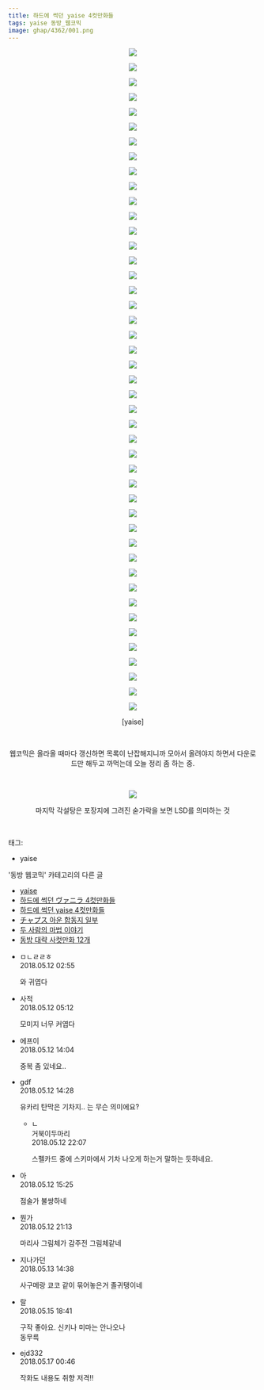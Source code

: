 ```yaml
---
title: 하드에 썩던 yaise 4컷만화들
tags: yaise 동방_웹코믹
image: ghap/4362/001.png
---
```

<div class="article">
<p style="text-align: center; clear: none; float: none;"><img src="{{ site.nasurl }}/ghap/4362/001.png"/></p>
<p style="text-align: center; clear: none; float: none;"><img src="{{ site.nasurl }}/ghap/4362/002.png"/></p>
<p style="text-align: center; clear: none; float: none;"><img src="{{ site.nasurl }}/ghap/4362/003.png"/></p>
<p style="text-align: center; clear: none; float: none;"><img src="{{ site.nasurl }}/ghap/4362/004.png"/></p>
<p style="text-align: center; clear: none; float: none;"><img src="{{ site.nasurl }}/ghap/4362/005.png"/></p>
<p style="text-align: center; clear: none; float: none;"><img src="{{ site.nasurl }}/ghap/4362/006.png"/></p>
<p style="text-align: center; clear: none; float: none;"><img src="{{ site.nasurl }}/ghap/4362/007.jpg"/></p>
<p style="text-align: center; clear: none; float: none;"><img src="{{ site.nasurl }}/ghap/4362/008.jpg"/></p>
<p style="text-align: center; clear: none; float: none;"><img src="{{ site.nasurl }}/ghap/4362/009.png"/></p>
<p style="text-align: center; clear: none; float: none;"><img src="{{ site.nasurl }}/ghap/4362/010.png"/></p>
<p style="text-align: center; clear: none; float: none;"><img src="{{ site.nasurl }}/ghap/4362/011.png"/></p>
<p style="text-align: center; clear: none; float: none;"><img src="{{ site.nasurl }}/ghap/4362/012.png"/></p>
<p style="text-align: center; clear: none; float: none;"><img src="{{ site.nasurl }}/ghap/4362/013.png"/></p>
<p style="text-align: center; clear: none; float: none;"><img src="{{ site.nasurl }}/ghap/4362/014.png"/></p>
<p style="text-align: center; clear: none; float: none;"><img src="{{ site.nasurl }}/ghap/4362/015.png"/></p>
<p style="text-align: center; clear: none; float: none;"><img src="{{ site.nasurl }}/ghap/4362/016.png"/></p>
<p style="text-align: center; clear: none; float: none;"><img src="{{ site.nasurl }}/ghap/4362/017.png"/></p>
<p style="text-align: center; clear: none; float: none;"><img src="{{ site.nasurl }}/ghap/4362/018.png"/></p>
<p style="text-align: center; clear: none; float: none;"><img src="{{ site.nasurl }}/ghap/4362/019.png"/></p>
<p style="text-align: center; clear: none; float: none;"><img src="{{ site.nasurl }}/ghap/4362/020.png"/></p>
<p style="text-align: center; clear: none; float: none;"><img src="{{ site.nasurl }}/ghap/4362/021.png"/></p>
<p style="text-align: center; clear: none; float: none;"><img src="{{ site.nasurl }}/ghap/4362/022.png"/></p>
<p style="text-align: center; clear: none; float: none;"><img src="{{ site.nasurl }}/ghap/4362/023.png"/></p>
<p style="text-align: center; clear: none; float: none;"><img src="{{ site.nasurl }}/ghap/4362/024.png"/></p>
<p style="text-align: center; clear: none; float: none;"><img src="{{ site.nasurl }}/ghap/4362/025.png"/></p>
<p style="text-align: center; clear: none; float: none;"><img src="{{ site.nasurl }}/ghap/4362/026.png"/></p>
<p style="text-align: center; clear: none; float: none;"><img src="{{ site.nasurl }}/ghap/4362/027.png"/></p>
<p style="text-align: center; clear: none; float: none;"><img src="{{ site.nasurl }}/ghap/4362/028.png"/></p>
<p style="text-align: center; clear: none; float: none;"><img src="{{ site.nasurl }}/ghap/4362/029.png"/></p>
<p style="text-align: center; clear: none; float: none;"><img src="{{ site.nasurl }}/ghap/4362/030.png"/></p>
<p style="text-align: center; clear: none; float: none;"><img src="{{ site.nasurl }}/ghap/4362/031.png"/></p>
<p style="text-align: center; clear: none; float: none;"><img src="{{ site.nasurl }}/ghap/4362/032.png"/></p>
<p style="text-align: center; clear: none; float: none;"><img src="{{ site.nasurl }}/ghap/4362/033.png"/></p>
<p style="text-align: center; clear: none; float: none;"><img src="{{ site.nasurl }}/ghap/4362/034.png"/></p>
<p style="text-align: center; clear: none; float: none;"><img src="{{ site.nasurl }}/ghap/4362/035.png"/></p>
<p style="text-align: center; clear: none; float: none;"><img src="{{ site.nasurl }}/ghap/4362/036.png"/></p>
<p style="text-align: center; clear: none; float: none;"><img src="{{ site.nasurl }}/ghap/4362/037.png"/></p>
<p style="text-align: center; clear: none; float: none;"><img src="{{ site.nasurl }}/ghap/4362/038.png"/></p>
<p style="text-align: center; clear: none; float: none;"><img src="{{ site.nasurl }}/ghap/4362/039.png"/></p>
<p style="text-align: center; clear: none; float: none;"><img src="{{ site.nasurl }}/ghap/4362/040.png"/></p>
<p style="text-align: center; clear: none; float: none;"><img src="{{ site.nasurl }}/ghap/4362/041.png"/></p>
<p style="text-align: center; clear: none; float: none;"><img src="{{ site.nasurl }}/ghap/4362/042.jpg"/></p>
<p style="text-align: center; clear: none; float: none;"><img src="{{ site.nasurl }}/ghap/4362/043.jpg"/></p>
<p style="text-align: center; clear: none; float: none;"><img src="{{ site.nasurl }}/ghap/4362/044.jpg"/></p>
<p style="text-align: center; clear: none; float: none;"><img src="{{ site.nasurl }}/ghap/4362/045.jpg"/></p>
<p style="text-align: center; clear: none; float: none;">[yaise]</p>
<p style="text-align: center; clear: none; float: none;"><br/></p>
<p style="text-align: center; clear: none; float: none;">웹코믹은 올라올 때마다 갱신하면 목록이 난잡해지니까 모아서 올려야지 하면서 다운로드만 해두고 까먹는데 오늘 정리 좀 하는 중.</p>
<p style="text-align: center; clear: none; float: none;"><br/></p>
<p style="text-align: center; clear: none; float: none;"><img src="{{ site.nasurl }}/ghap/4362/046.jpg"/></p>
<p style="text-align: center; clear: none; float: none;">마지막 각설탕은 포장지에 그려진 숟가락을 보면 LSD를 의미하는 것</p>
<p><br/></p>
</div><div class="tagTrail">
<p>태그: </p>
<ul>
<li>yaise</li>
</ul>
</div><div class="another">
<p>'동방 웹코믹' 카테고리의 다른 글</p>
<ul>
<li><a href="/2018-05-13-ghap_4372">yaise</a></li>
<li><a href="/2018-05-12-ghap_4363">하드에 썩던 ヴァニラ 4컷만화들</a></li>
<li><a href="/2018-05-12-ghap_4362">하드에 썩던 yaise 4컷만화들</a></li>
<li><a href="/2018-05-11-ghap_4360">チャプス 아운 합동지 일부</a></li>
<li><a href="/2018-05-11-ghap_4358">두 사람의 마법 이야기</a></li>
<li><a href="/2018-05-11-ghap_4357">동방 대략 사컷만화 12개</a></li>
</ul>
</div><div class="cb_module cb_fluid">
<div class="cb_wrt cb_profile">
<div class="comment">
<ul>
<li class="cb_thumb_off" id="comment15254430">
<div class="cb_comment_area">
<div class="cb_info_area">
<div class="cb_section">
<span class="cb_nick_name">ㅁㄴㄹㄹㅎ</span>
</div>
<div class="cb_section">
<span class="cb_date">2018.05.12 02:55 </span>
</div>
</div>
<div class="cb_dsc_comment">
<p class="cb_dsc">
											와 귀엽다
										</p>
</div>
</div></li>
<li class="cb_thumb_off" id="comment15254447">
<div class="cb_comment_area">
<div class="cb_info_area">
<div class="cb_section">
<span class="cb_nick_name">사적</span>
</div>
<div class="cb_section">
<span class="cb_date">2018.05.12 05:12 </span>
</div>
</div>
<div class="cb_dsc_comment">
<p class="cb_dsc">
											모미지 너무 커엽다
										</p>
</div>
</div></li>
<li class="cb_thumb_off" id="comment15254620">
<div class="cb_comment_area">
<div class="cb_info_area">
<div class="cb_section">
<span class="cb_nick_name">에프이</span>
</div>
<div class="cb_section">
<span class="cb_date">2018.05.12 14:04 </span>
</div>
</div>
<div class="cb_dsc_comment">
<p class="cb_dsc">
											중복 좀 있네요..
										</p>
</div>
</div></li>
<li class="cb_thumb_off" id="comment15254631">
<div class="cb_comment_area">
<div class="cb_info_area">
<div class="cb_section">
<span class="cb_nick_name">gdf</span>
</div>
<div class="cb_section">
<span class="cb_date">2018.05.12 14:28 </span>
</div>
</div>
<div class="cb_dsc_comment">
<p class="cb_dsc">
											유카리 탄막은 기차지.. 는 무슨 의미에요?
										</p>
</div>
<ul>
<li class="cb_thumb_off" id="comment15254809">
<span class="cb_bu_subnode">ㄴ</span>
<div class="cb_comment_area">
<div class="cb_info_area">
<div class="cb_section">
<span class="cb_nick_name">거북이두마리</span>
</div>
<div class="cb_section">
<span class="cb_date">2018.05.12 22:07 </span>
</div>
</div>
<div class="cb_dsc_comment">
<p class="cb_dsc">
																스펠카드 중에 스키마에서 기차 나오게 하는거 말하는 듯하네요.
															</p>
</div>
</div>
</li>
</ul>
</div></li>
<li class="cb_thumb_off" id="comment15254646">
<div class="cb_comment_area">
<div class="cb_info_area">
<div class="cb_section">
<span class="cb_nick_name">아</span>
</div>
<div class="cb_section">
<span class="cb_date">2018.05.12 15:25 </span>
</div>
</div>
<div class="cb_dsc_comment">
<p class="cb_dsc">
											점술가 불쌍하네
										</p>
</div>
</div></li>
<li class="cb_thumb_off" id="comment15254783">
<div class="cb_comment_area">
<div class="cb_info_area">
<div class="cb_section">
<span class="cb_nick_name">뭔가</span>
</div>
<div class="cb_section">
<span class="cb_date">2018.05.12 21:13 </span>
</div>
</div>
<div class="cb_dsc_comment">
<p class="cb_dsc">
											마리사 그림체가 감주전 그림체같네
										</p>
</div>
</div></li>
<li class="cb_thumb_off" id="comment15255031">
<div class="cb_comment_area">
<div class="cb_info_area">
<div class="cb_section">
<span class="cb_nick_name">지나가던</span>
</div>
<div class="cb_section">
<span class="cb_date">2018.05.13 14:38 </span>
</div>
</div>
<div class="cb_dsc_comment">
<p class="cb_dsc">
											사구메랑 쿄코 같이 묶어놓은거 졸귀탱이네
										</p>
</div>
</div></li>
<li class="cb_thumb_off" id="comment15256767">
<div class="cb_comment_area">
<div class="cb_info_area">
<div class="cb_section">
<span class="cb_nick_name">랄</span>
</div>
<div class="cb_section">
<span class="cb_date">2018.05.15 18:41 </span>
</div>
</div>
<div class="cb_dsc_comment">
<p class="cb_dsc">
											구작 좋아요. 신키나 미마는 안나오나<br/>
동무륵
										</p>
</div>
</div></li>
<li class="cb_thumb_off" id="comment15257493">
<div class="cb_comment_area">
<div class="cb_info_area">
<div class="cb_section">
<span class="cb_nick_name">ejd332</span>
</div>
<div class="cb_section">
<span class="cb_date">2018.05.17 00:46 </span>
</div>
</div>
<div class="cb_dsc_comment">
<p class="cb_dsc">
											작화도 내용도 취향 저격!!
										</p>
</div>
</div></li>
</ul>
</div>
</div><!-- commentList close -->
</div>